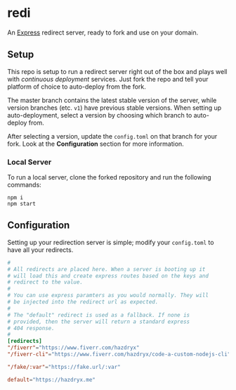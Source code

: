# redi
An [Express](https://expressjs.com/) redirect server, ready to fork and use on your domain.

## Setup
This repo is setup to run a redirect server right out of the box and plays well with *continuous deployment* services. Just fork the repo and tell your platform of choice to auto-deploy from the fork.

The master branch contains the latest stable version of the server, while version branches (etc. `v1`) have previous stable versions. When setting up auto-deployment, select a version by choosing which branch to auto-deploy from.

After selecting a version, update the `config.toml` on that branch for your fork. Look at the **Configuration** section for more information.

### Local Server
To run a local server, clone the forked repository and run the following commands:
```
npm i
npm start
```

## Configuration
Setting up your redirection server is simple; modify your `config.toml` to have all your redirects.

```toml
#
# All redirects are placed here. When a server is booting up it
# will load this and create express routes based on the keys and
# redirect to the value.
#
# You can use express paramters as you would normally. They will
# be injected into the redirect url as expected.
#
# The "default" redirect is used as a fallback. If none is
# provided, then the server will return a standard express
# 404 response.
#
[redirects]
"/fiverr"="https://www.fiverr.com/hazdryx"
"/fiverr-cli"="https://www.fiverr.com/hazdryx/code-a-custom-nodejs-cli"

"/fake/:var"="https://fake.url/:var"

default="https://hazdryx.me"
```
